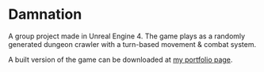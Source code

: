 # Damnation
A group project made in Unreal Engine 4.
The game plays as a randomly generated dungeon crawler with a turn-based movement & combat system.

A built version of the game can be downloaded at [my portfolio page](https://ayden-rolfe.github.io/).
